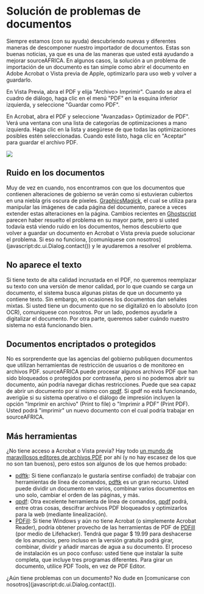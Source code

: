 # Solución de problemas de documentos

Siempre estamos (con su ayuda) descubriendo nuevas y diferentes maneras de descomponer nuestro importador de documentos. Estas son buenas noticias, ya que es una de las maneras que usted está ayudando a mejorar sourceAFRICA. En algunos casos, la solución a un problema de importación de un documento es tan simple como abrir el documento en Adobe Acrobat o Vista previa de Apple, optimizarlo para uso web y volver a guardarlo.

En Vista Previa, abra el PDF y elija "Archivo> Imprimir". Cuando se abra el cuadro de diálogo, haga clic en el menú "PDF" en la esquina inferior izquierda, y seleccione "Guardar como PDF".

En Acrobat, abra el PDF y seleccione "Avanzadas> Optimizador de PDF". Verá una ventana con una lista de categorías de optimizaciones a mano izquierda. Haga clic en la lista y asegúrese de que todas las optimizaciones posibles estén seleccionadas. Cuando esté listo, haga clic en "Aceptar" para guardar el archivo PDF.

<img src="/images/help/pdf_optimizer.jpg" class="full_line" />

## Ruido en los documentos

Muy de vez en cuando, nos encontramos con que los documentos que contienen alteraciones de gobierno se verán como si estuvieran cubiertos en una niebla gris oscura de píxeles. [GraphicsMagick](http://www.graphicsmagick.org/), el cual se utiliza para manipular las imágenes de cada página del documento, parece a veces extender estas alteraciones en la página. Cambios recientes en [Ghostscript](http://pages.cs.wisc.edu/~ghost/doc/GPL/gpl900.htm) parecen haber resuelto el problema en su mayor parte, pero si usted todavía está viendo ruido en los documentos, hemos descubierto que volver a guardar un documento en Acrobat o Vista previa puede solucionar el problema. Si eso no funciona, [comuníquese con nosotros](javascript:dc.ui.Dialog.contact(\)) y le ayudaremos a resolver el problema.

## No aparece el texto

Si tiene texto de alta calidad incrustada en el PDF, no queremos reemplazar su texto con una versión de menor calidad, por lo que cuando se carga un documento, el sistema busca algunas pistas de que un documento ya contiene texto. Sin embargo, en ocasiones los documentos dan señales mixtas. Si usted tiene un documento que no se digitalizó en lo absoluto (con OCR), comuníquese con nosotros. Por un lado, podemos ayudarle a digitalizar el documento. Por otra parte, queremos saber cuándo nuestro sistema no está funcionando bien.

## <span id="encrypted">Documentos encriptados o protegidos</span>

No es sorprendente que las agencias del gobierno publiquen documentos que utilizan herramientas de restricción de usuarios  o  de monitoreo en archivos PDF. sourceAFRICA puede procesar algunos archivos PDF que han sido bloqueados o protegidos por contraseña, pero si no podemos abrir su documento, aún podría navegar dichas restricciones. Puede que sea capaz de abrir un documento por sí mismo con [qpdf][]. Si qpdf no está funcionando, averigüe si su sistema operativo o el diálogo de impresión incluyen la opción "Imprimir en archivo" (Print to file) o "Imprimir a PDF” (Print PDF). Usted podrá "imprimir" un nuevo documento con el cual podría  trabajar en sourceAFRICA.

## <span id="more">Más herramientas</span>

¿No tiene acceso a Acrobat o Vista previa? Hay todo [un mundo de maravillosos editores de archivos PDF](http://en.wikipedia.org/wiki/List_of_PDF_software) por ahí (y no hay escasez de los que no son tan buenos), pero estos son algunos de los que hemos probado:

 * [pdftk][]: Si tiene confianza(o le gustaría sentirse confiado) de trabajar con herramientas de línea de comandos,  [pdftk][] es un gran recurso. Usted puede dividir un documento en varios, combinar varios documentos en uno solo, cambiar el orden de las páginas, y más.
 * [qpdf][]: Otra excelente herramienta de línea de comandos, [qpdf][] podrá, entre otras cosas, descifrar archivos PDF bloqueados y optimizarlos para la web (mediante linealización).
 * [PDFill][]: Si tiene Windows y aún no tiene Acrobat (o simplemente Acrobat Reader), podría obtener provecho de las herramientas de PDF de [PDFill][] (por medio de Lifehacker). Tendrá que pagar $ 19.99 para deshacerse de los anuncios, pero incluso en la versión gratuita podrá girar, combinar, dividir y añadir  marcas de agua a su documento. El proceso de instalación es un poco confuso: usted tiene que instalar la suite completa, que incluye tres programas diferentes. Para girar un documento, utilice PDF Tools, en vez de PDF Editor.

¿Aún tiene problemas con un documento? No dude en [comunicarse con nosotros](javascript:dc.ui.Dialog.contact(\)).


[pdftk]: http://www.accesspdf.com/pdftk/
[PDFill]: http://pdfill.com/
[qpdf]: http://qpdf.sourceforge.net/
